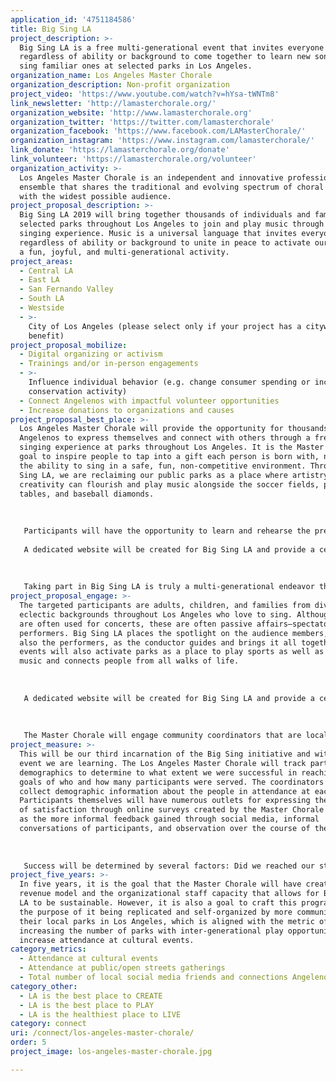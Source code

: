 ```yaml
---
application_id: '4751184586'
title: Big Sing LA
project_description: >-
  Big Sing LA is a free multi-generational event that invites everyone
  regardless of ability or background to come together to learn new songs and
  sing familiar ones at selected parks in Los Angeles.
organization_name: Los Angeles Master Chorale
organization_description: Non-profit organization
project_video: 'https://www.youtube.com/watch?v=hYsa-tWNTm8'
link_newsletter: 'http://lamasterchorale.org/'
organization_website: 'http://www.lamasterchorale.org'
organization_twitter: 'https://twitter.com/lamasterchorale'
organization_facebook: 'https://www.facebook.com/LAMasterChorale/'
organization_instagram: 'https://www.instagram.com/lamasterchorale/'
link_donate: 'https://lamasterchorale.org/donate'
link_volunteer: 'https://lamasterchorale.org/volunteer'
organization_activity: >-
  Los Angeles Master Chorale is an independent and innovative professional vocal
  ensemble that shares the traditional and evolving spectrum of choral music
  with the widest possible audience.
project_proposal_description: >-
  Big Sing LA 2019 will bring together thousands of individuals and families at
  selected parks throughout Los Angeles to join and play music through a shared
  singing experience. Music is a universal language that invites everyone
  regardless of ability or background to unite in peace to activate our parks in
  a fun, joyful, and multi-generational activity.
project_areas:
  - Central LA
  - East LA
  - San Fernando Valley
  - South LA
  - Westside
  - >-
    City of Los Angeles (please select only if your project has a citywide
    benefit)
project_proposal_mobilize:
  - Digital organizing or activism
  - Trainings and/or in-person engagements
  - >-
    Influence individual behavior (e.g. change consumer spending or increase
    conservation activity)
  - Connect Angelenos with impactful volunteer opportunities
  - Increase donations to organizations and causes
project_proposal_best_place: >-
  Los Angeles Master Chorale will provide the opportunity for thousands of
  Angelenos to express themselves and connect with others through a free, shared
  singing experience at parks throughout Los Angeles. It is the Master Chorale’s
  goal to inspire people to tap into a gift each person is born with, namely,
  the ability to sing in a safe, fun, non-competitive environment. Through Big
  Sing LA, we are reclaiming our public parks as a place where artistry and
  creativity can flourish and play music alongside the soccer fields, picnic
  tables, and baseball diamonds. 
   
   
   
   Participants will have the opportunity to learn and rehearse the pre-selected choral repertoire in advance of the event through online educational tutorials featuring our Artistic Director Grant Gershon and the Master Chorale’s Swan Artist-in-Residence and Grammy Winner Eric Whitacre. A Grammy-winning composer and conductor, Whitacre is very well-known among choral music enthusiasts. However, we are considering engaging conductors that reflective of the diverse communities we want to serve at the various parks.
   
   A dedicated website will be created for Big Sing LA and provide a central location where participants can access the video tutorials, connect with each other, and share their experiences. It will contain all the information participants will need to know to get involved, such as which parks will serve as hubs for the Big Sing LA events and how to create gatherings of their own should they wish to. After the event, the website will serve as a conduit for participant surveys, and tracking and evaluating data to determine impacts. However, no prior knowledge or registration are required, and people can simply just show up and sing along with the crowds.
   
   
   
   Taking part in Big Sing LA is truly a multi-generational endeavor that will significantly reduce barriers to involvement in singing by inviting people from all walks of life to join in at a location that is more convenient than traveling to Grand Park in Downtown LA. Anyone who loves to sing or enjoys live music will connect on a deeper level by experiencing a powerful and transcendent moment that only through singing together as an ensemble provides. We will work with local neighborhood councils and local organizations to determine the park that is geographically the most accessible and therefore, we will create more access points for increasing inter-generational play opportunities and making parks more vibrant. This event will also create indelible memories linked to their experience with Big Sing LA at their park.
project_proposal_engage: >-
  The targeted participants are adults, children, and families from diverse and
  eclectic backgrounds throughout Los Angeles who love to sing. Although parks
  are often used for concerts, these are often passive affairs—spectators &
  performers. Big Sing LA places the spotlight on the audience members, who are
  also the performers, as the conductor guides and brings it all together. These
  events will also activate parks as a place to play sports as well as playing
  music and connects people from all walks of life.
   
   
   
   A dedicated website will be created for Big Sing LA and provide a central hub where participants can access the video tutorials, connect with each other, and share their experiences. Emphasis will be placed on engaging participants in person and in areas that have been identified as having populations that have the least access to live music, such as Northeastern San Fernando Valley and South Los Angeles. 
   
   
   
   The Master Chorale will engage community coordinators that are local to the areas who can partner with local leaders, networks, and neighborhood councils. These coordinators will take the lead in promoting the event because of their in-depth familiarity with the area. We will pay these coordinators to compensate them for the time and energy including organizing volunteers, and help manage the logistics at the park on the day of the event with support from the Master Chorale, including tracking demographics and contact information to be used in post-event evaluations.
project_measure: >-
  This will be our third incarnation of the Big Sing initiative and with each
  event we are learning. The Los Angeles Master Chorale will track participant
  demographics to determine to what extent we were successful in reaching stated
  goals of who and how many participants were served. The coordinators will help
  collect demographic information about the people in attendance at each park.
  Participants themselves will have numerous outlets for expressing their level
  of satisfaction through online surveys created by the Master Chorale as well
  as the more informal feedback gained through social media, informal
  conversations of participants, and observation over the course of the event. 
   
   
   
   Success will be determined by several factors: Did we reached our stated goals and desired impacts? Were the numbers of participants as high as we expected? What was the quality of experience reported in surveys? And the experience itself, did the event go smoothly? Did the community grow and interact as much as we hoped? We will also be looking at more long-term effects to see the impact of this program from the community and how they interact and engage with their local parks. These are all the questions, and more, the Master Chorale will be asking in post-project evaluations.
project_five_years: >-
  In five years, it is the goal that the Master Chorale will have created a
  revenue model and the organizational staff capacity that allows for Big Sing
  LA to be sustainable. However, it is also a goal to craft this program with
  the purpose of it being replicated and self-organized by more communities at
  their local parks in Los Angeles, which is aligned with the metric of
  increasing the number of parks with inter-generational play opportunities and
  increase attendance at cultural events.
category_metrics:
  - Attendance at cultural events
  - Attendance at public/open streets gatherings
  - Total number of local social media friends and connections Angelenos have
category_other:
  - LA is the best place to CREATE
  - LA is the best place to PLAY
  - LA is the healthiest place to LIVE
category: connect
uri: /connect/los-angeles-master-chorale/
order: 5
project_image: los-angeles-master-chorale.jpg

---
```

